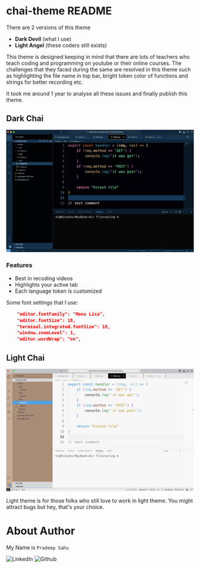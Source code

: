 # chai-theme README

There are 2 versions of this theme

- **Dark Devil** (what I use)
- **Light Angel** (these coders still exists)

This theme is designed keeping in mind that there are lots of teachers who teach coding and programming on youtube or their online courses. The challenges that they faced during the same are resolved in this theme such as highlighting the file name in top bar, bright token color of functions and strings for better recording etc.

It took me around 1 year to analyse all these issues and finally publish this theme.

## Dark Chai

![Dark Theme](/images/dark-devil.png)

### Features

- Best in recoding videos
- Highlights your active tab
- Each language token is customized

Some font settings that I use:

```json
    "editor.fontFamily": "Mono Lisa",
    "editor.fontSize": 18,
    "terminal.integrated.fontSize": 18,
    "window.zoomLevel": 1,
    "editor.wordWrap": "on",

```

## Light Chai

![Dark Theme](/images/light-angel.png)

Light theme is for those folks who still love to work in light theme. You might attract bugs but hey, that's your choice.

# About Author

My Name is `Pradeep Sahu`

![LinkedIn](https://www.linkedin.com/in/pradeepsahuu/)
![Github](https://github.com/PradeepSahhu)
